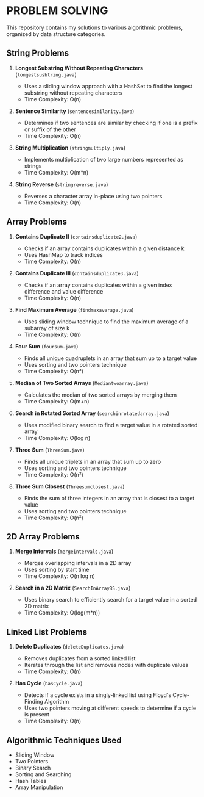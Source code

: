 # PROBLEM SOLVING

This repository contains my solutions to various algorithmic problems, organized by data structure categories.

## String Problems
1. **Longest Substring Without Repeating Characters** (`longestsusbtring.java`)
   - Uses a sliding window approach with a HashSet to find the longest substring without repeating characters
   - Time Complexity: O(n)

2. **Sentence Similarity** (`sentencesimilarity.java`)
   - Determines if two sentences are similar by checking if one is a prefix or suffix of the other
   - Time Complexity: O(n)

3. **String Multiplication** (`stringmultiply.java`)
   - Implements multiplication of two large numbers represented as strings
   - Time Complexity: O(m*n)

4. **String Reverse** (`stringreverse.java`)
   - Reverses a character array in-place using two pointers
   - Time Complexity: O(n)

## Array Problems
1. **Contains Duplicate II** (`containsduplicate2.java`)
   - Checks if an array contains duplicates within a given distance k
   - Uses HashMap to track indices
   - Time Complexity: O(n)

2. **Contains Duplicate III** (`containsduplicate3.java`)
   - Checks if an array contains duplicates within a given index difference and value difference
   - Time Complexity: O(n)

3. **Find Maximum Average** (`findmaxaverage.java`)
   - Uses sliding window technique to find the maximum average of a subarray of size k
   - Time Complexity: O(n)

4. **Four Sum** (`foursum.java`)
   - Finds all unique quadruplets in an array that sum up to a target value
   - Uses sorting and two pointers technique
   - Time Complexity: O(n³)

5. **Median of Two Sorted Arrays** (`Mediantwoarray.java`)
   - Calculates the median of two sorted arrays by merging them
   - Time Complexity: O(m+n)

6. **Search in Rotated Sorted Array** (`searchinrotatedarray.java`)
   - Uses modified binary search to find a target value in a rotated sorted array
   - Time Complexity: O(log n)

7. **Three Sum** (`ThreeSum.java`)
   - Finds all unique triplets in an array that sum up to zero
   - Uses sorting and two pointers technique
   - Time Complexity: O(n²)

8. **Three Sum Closest** (`Threesumclosest.java`)
   - Finds the sum of three integers in an array that is closest to a target value
   - Uses sorting and two pointers technique
   - Time Complexity: O(n²)

## 2D Array Problems
1. **Merge Intervals** (`mergeintervals.java`)
   - Merges overlapping intervals in a 2D array
   - Uses sorting by start time
   - Time Complexity: O(n log n)

2. **Search in a 2D Matrix** (`SearchInArrayBS.java`)
   - Uses binary search to efficiently search for a target value in a sorted 2D matrix
   - Time Complexity: O(log(m*n))

## Linked List Problems
1. **Delete Duplicates** (`deleteDuplicates.java`)
   - Removes duplicates from a sorted linked list
   - Iterates through the list and removes nodes with duplicate values
   - Time Complexity: O(n)

2. **Has Cycle** (`hasCycle.java`)
   - Detects if a cycle exists in a singly-linked list using Floyd's Cycle-Finding Algorithm
   - Uses two pointers moving at different speeds to determine if a cycle is present
   - Time Complexity: O(n)

## Algorithmic Techniques Used
- Sliding Window
- Two Pointers
- Binary Search
- Sorting and Searching
- Hash Tables
- Array Manipulation